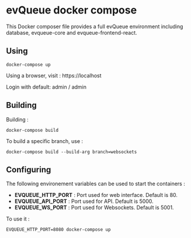 # evQueue docker compose

This Docker composer file provides a full evQueue environment including database, evqueue-core and evqueue-frontend-react.

## Using

``` 
docker-compose up
```

Using a browser, visit : https://localhost

Login with default: admin / admin

## Building

Building :

```
docker-compose build
```

To build a specific branch, use :

```
docker-compose build --build-arg branch=websockets
```

## Configuring
The following environement variables can be used to start the containers :

* **EVQUEUE_HTTP_PORT** : Port used for web interface. Default is 80.
* **EVQUEUE_API_PORT** : Port used for API. Default is 5000.
* **EVQUEUE_WS_PORT** : Port used for Websockets. Default is 5001.

To use it :

```
EVQUEUE_HTTP_PORT=8080 docker-compose up
```
